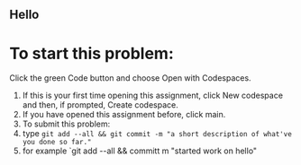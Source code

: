 ## Hello
# To start this problem:

Click the green Code button and choose Open with Codespaces.
1. If this is your first time opening this assignment, click New codespace and then, if prompted, Create codespace.
2. If you have opened this assignment before, click main.
3. To submit this problem: 
  1. type `git add --all && git commit -m "a short description of what've you done so far."`
  2. for example `git add --all && committ m "started work on hello"
